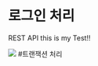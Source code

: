# 로그인 처리
REST API
this is my Test!!

<img src="http://blog.naver.com/storyphoto/viewer.jsp?src=https%3A%2F%2Fblogfiles.pstatic.net%2FMjAxOTA0MjlfMTY2%2FMDAxNTU2NDk3Mjc3NTk5.paLjeWvuQZ9edPwgP4W2YmGiSGwzSdWhrrP5_rQaWqsg.qC1p0BWHHxmlj-NpUtjWh07e5qb46k08lgNBPfV1Ipgg.PNG.coolwindkmh%2FgitHubTest.png">
#트랜잭션 처리
